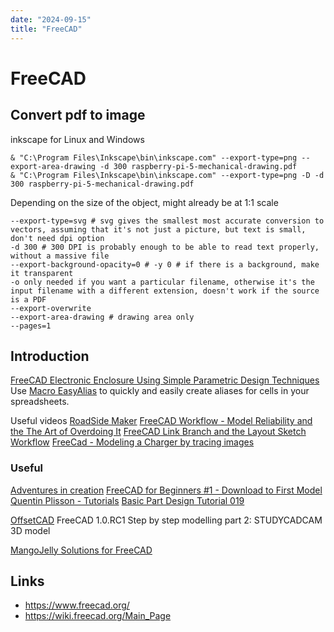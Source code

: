 ```yaml
---
date: "2024-09-15"
title: "FreeCAD"
---
```

<!-- markdownlint-disable MD025 -->
#  FreeCAD
<!-- markdownlint-enable MD025 -->

## Convert pdf to image

inkscape for Linux and Windows

```posh
& "C:\Program Files\Inkscape\bin\inkscape.com" --export-type=png --export-area-drawing -d 300 raspberry-pi-5-mechanical-drawing.pdf
& "C:\Program Files\Inkscape\bin\inkscape.com" --export-type=png -D -d 300 raspberry-pi-5-mechanical-drawing.pdf
```

Depending on the size of the object, might already be at 1:1 scale

```
--export-type=svg # svg gives the smallest most accurate conversion to vectors, assuming that it's not just a picture, but text is small, don't need dpi option
-d 300 # 300 DPI is probably enough to be able to read text properly, without a massive file
--export-background-opacity=0 # -y 0 # if there is a background, make it transparent
-o only needed if you want a particular filename, otherwise it's the input filename with a different extension, doesn't work if the source is a PDF
--export-overwrite
--export-area-drawing # drawing area only
--pages=1
```

## Introduction

[FreeCAD Electronic Enclosure Using Simple Parametric Design Techniques](https://www.youtube.com/watch?v=cJfbINgyz-k)
Use [Macro EasyAlias](https://wiki.freecad.org/Macro_EasyAlias) to quickly and easily create aliases for cells in your spreadsheets.

Useful videos [RoadSide Maker](https://www.youtube.com/@RoadSideMaker)
[FreeCAD Workflow - Model Reliability and the The Art of Overdoing It](https://www.youtube.com/watch?v=eAgx9qqcu4E)
[FreeCAD Link Branch and the Layout Sketch Workflow](https://www.youtube.com/watch?v=JLSsZ_BBuwQ)
[FreeCad - Modeling a Charger by tracing images](https://www.youtube.com/watch?v=eqmeYKeKLUc)

### Useful

[Adventures in creation](https://www.youtube.com/@Adventuresincreation)
[FreeCAD for Beginners #1 - Download to First Model](https://www.youtube.com/watch?v=1Ckwg8BR40Y&list=PL_28gc6LBA1ve8Aamf1izQjNlqgtBWoLS&index=1)
[Quentin Plisson - Tutorials](https://grabcad.com/quentin.plisson-1/tutorials)
[Basic Part Design Tutorial 019](https://wiki.freecad.org/Basic_Part_Design_Tutorial_019)

[OffsetCAD](https://www.youtube.com/@OffsetCAD/videos)
FreeCAD 1.0.RC1 Step by step modelling part 2: STUDYCADCAM 3D model[](https://www.youtube.com/watch?v=N_J6hvBY4Qw&list=PLVWDQhBHqKgHlX6_YmqSW5LJUeBtWbMZ1&index=3)

[MangoJelly Solutions for FreeCAD](https://www.youtube.com/@MangoJellySolutions)

## Links

<!-- markdownlint-disable MD034 -->
* https://www.freecad.org/
* https://wiki.freecad.org/Main_Page
<!-- markdownlint-enable MD034 -->
